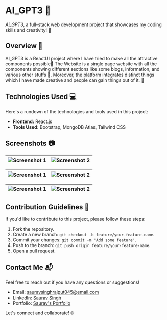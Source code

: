 # AI_GPT3 🚀

*Ai_GPT3*, a full-stack web development project that showcases my coding skills and creativity! 🌟

## Overview 📖

AI_GPT3 is a ReactUI project where I have tried to make all the attractive components possible🚀 The Website is a single page website with all the components showing different sections like some blogs, information, and various other stuffs 🤝. Moreover, the platform integrates distinct things which I have made creative and people can gain things out of it. 💖

## Technologies Used 💻

Here's a rundown of the technologies and tools used in this project:

- **Frontend:** React.js
- **Tools Used:** Bootstrap, MongoDB Atlas, Tailwind CSS

## Screenshots 📷


| ![Screenshot 1](https://github.com/Saurav-045/AI_GPT3/assets/83125250/4dd2b896-38bd-4346-904a-24db8c7a5b80)| ![Screenshot 2](https://github.com/Saurav-045/AI_GPT3/assets/83125250/ad694778-cfad-4007-8363-bb05bd0102f5)|
|-------------------------------------------|-------------------------------------------|


| ![Screenshot 1](https://github.com/Saurav-045/AI_GPT3/assets/83125250/e3ec4c97-10b9-4bf6-856d-efa2034e834f)| ![Screenshot 2](https://github.com/Saurav-045/AI_GPT3/assets/83125250/352fa64a-1d89-446d-9128-b08d736eb231)|
|-------------------------------------------|-------------------------------------------|


| ![Screenshot 1](https://github.com/Saurav-045/AI_GPT3/assets/83125250/1a27cd02-a5df-4821-aa76-9a41f94a0e49)| ![Screenshot 2](https://github.com/Saurav-045/AI_GPT3/assets/83125250/99e1bd9b-4b9a-4704-85df-cf803c76bf56)|
|-------------------------------------------|-------------------------------------------|


## Contribution Guidelines 🤝

If you'd like to contribute to this project, please follow these steps:

1. Fork the repository.
2. Create a new branch: `git checkout -b feature/your-feature-name`.
3. Commit your changes: `git commit -m 'Add some feature'`.
4. Push to the branch: `git push origin feature/your-feature-name`.
5. Open a pull request.

## Contact Me 📬

Feel free to reach out if you have any questions or suggestions!

- Email: sauravsinghrajput045@email.com
- LinkedIn: [Saurav Singh](https://www.linkedin.com/in/saurav045/)
- Portfolio: [Saurav's Portfolio](https://sauravsinghrajput.netlify.app)

Let's connect and collaborate! 🌐
